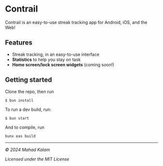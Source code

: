 # Contrail

Contrail is an easy-to-use streak tracking app for Android, iOS, and the Web!

## Features
- Streak tracking, in an easy-to-use interface
- **Statistics** to help you stay on task
- **Home screen/lock screen widgets** (coming soon!)

## Getting started
Clone the repo, then run
```console
$ bun install
```
To run a dev build, run:
```console
$ bun start
```
And to compile, run
```console
bunx eas build
```
---

_© 2024 Mahad Kalam_

_Licensed under the MIT License_
